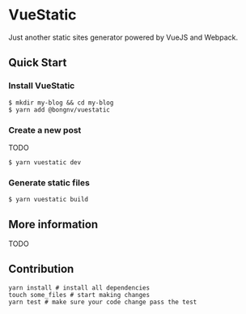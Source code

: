 # VueStatic

Just another static sites generator powered by VueJS and Webpack.

## Quick Start

### Install VueStatic
```shell
$ mkdir my-blog && cd my-blog
$ yarn add @bongnv/vuestatic
```
### Create a new post
TODO
```shell
$ yarn vuestatic dev
```

### Generate static files

```shell
$ yarn vuestatic build
```

## More information

TODO

## Contribution

```shell
yarn install # install all dependencies
touch some_files # start making changes
yarn test # make sure your code change pass the test
```
